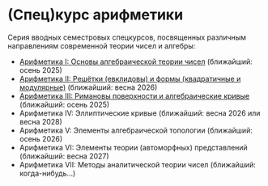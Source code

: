 # (Спец)курс арифметики

Серия вводных семестровых спецкурсов, посвященных различным направлениям современной теории чисел и алгебры:

* [Арифметика I: Основы алгебраической теории чисел](/A-I/README.md) (ближайший: осень 2025)
* [Арифметика II: Решётки (евклидовы) и формы (квадратичные и модулярные)](/A-II/README.md) (ближайший: весна 2026)
* [Арифметика III: Римановы поверхности и алгебраические кривые](/A-III/README.md) (ближайший: осень 2025)
* Арифметика IV: Эллиптические кривые (ближайший: весна 2026 или весна 2028)
* Арифметика V: Элементы алгебраической топологии (ближайший: осень 2026)
* Арифметика VI: Элементы теории (автоморфных) представлений (ближайший: весна 2027)
* Арифметика VII: Методы аналитической теории чисел (ближайший: когда-нибудь...)

